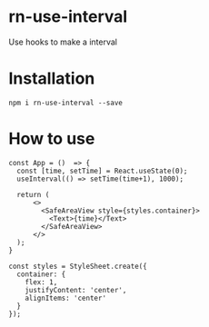# rn-use-interval

Use hooks to make a interval

# Installation

`npm i rn-use-interval --save`

# How to use
``````
const App = ()  => {
  const [time, setTime] = React.useState(0);
  useInterval(() => setTime(time+1), 1000);

  return (
      <>
        <SafeAreaView style={styles.container}>
          <Text>{time}</Text>
        </SafeAreaView>
      </>
  );
}

const styles = StyleSheet.create({
  container: {
    flex: 1,
    justifyContent: 'center',
    alignItems: 'center'
  }
});
``````


